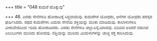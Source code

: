 +++
title = "048 ಕುದುರೆ ಹೊಕ್ಕುವು"

+++
48. ಎರಡು ಸೇನೆಗಳೂ ಹೋರಾಟಕ್ಕೆ ಸಿದ್ಧವಾದುವು. ಕುದುರೆಗಳ ಯೋಧರು, ಆನೆಗಳ ಯೋಧರು ಪರಸ್ಪರ ಘರ್ಷಿಸಿದರು. ರಥದ ಕುದುರೆಗಳು ಎದುರು ಸೇನೆಯ ಶಕ್ತಿಯನ್ನು ಮಂಕು ಮಾಡಿದುವು. ಕಾಲಾಳುಗಳೂ ವೀರಾವೇಶದಿಂದ ಇರಿದು ಹೋರಾಡಿದರು. ಎರಡು ಸೇನೆಗಳೂ ಚಲ್ಲಾಪಿಲ್ಲಿಯಾದವು. ಬಿದಿರಿದ ಅಂದರೆ ನಡುಗಿದ ಎಲುಬುಗಳು ಮುರಿದು ಹೋದವು. ನೆತ್ತಿಯನ್ನು ಮುರಿದು ಮಿದುಳುಗಳನ್ನು ಚುಚ್ಚಿ ರಕ್ತ ಕಾರಿಸಿದುವು.